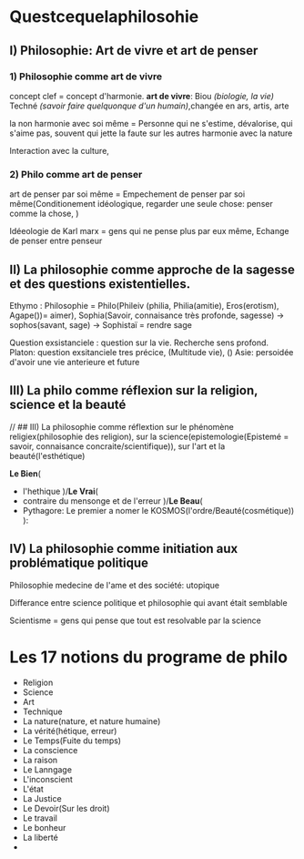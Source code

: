 # Questcequelaphilosohie

## I) Philosophie: Art de vivre et art de penser

### 1) Philosophie comme art de vivre

concept clef = concept d'harmonie.
**art de vivre**: Biou _(biologie, la vie)_ Techné _(savoir faire quelquonque d'un humain)_,changée en ars, artis, arte 

la non harmonie avec soi même = Personne qui ne s'estime, dévalorise, qui s'aime pas, souvent qui jette la faute sur les autres
harmonie avec la nature

Interaction avec la culture, 

### 2) Philo comme art de penser

art de penser par soi même = Empechement de penser par soi même(Conditionement idéologique, regarder une seule chose: penser comme la chose, )

Idéeologie de Karl marx = gens qui ne pense plus par eux même,
Echange de penser entre penseur

## II) La philosophie comme approche de la sagesse et des questions existentielles.

Ethymo : Philosophie = Philo(Phileiv (philia, Philia(amitie), Eros(erotism), Agape())= aimer), Sophia(Savoir, connaisance très profonde, sagesse) -> sophos(savant, sage) -> Sophistaï = rendre sage

Question exsistanciele : question sur la vie. Recherche sens profond.
Platon: question exsitanciele tres précice, (Multitude vie), ()
Asie: persoidée d'avoir une vie anterieure et future

## III) La philo comme réflexion sur la religion, science et la beauté
// ## III) La philosophie comme réflextion sur le phénomène religiex(philosophie des religion), sur la science(epistemologie(Epistemé = savoir, connaisance concraite/scientifique)), sur l'art et la beauté(l'esthétique)

**Le Bien**(
- l'hethique
)/**Le Vrai**(
- contraire du mensonge et de l'erreur
)/**Le Beau**(
- Pythagore: Le premier a nomer le KOSMOS(l'ordre/Beauté(cosmétique))
):


## IV) La philosophie comme initiation aux problématique politique 

Philosophie medecine de l'ame et des société: utopique

Differance entre science politique et philosophie qui avant était semblable

Scientisme = gens qui pense que tout est resolvable par la science


# Les 17 notions du programe de philo

- Religion
- Science
- Art
- Technique
- La nature(nature, et nature humaine) 
- La vérité(hétique, erreur)
- Le Temps(Fuite du temps)
- La conscience
- La raison
- Le Lanngage
- L'inconscient
- L'état
- La Justice
- Le Devoir(Sur les droit)
- Le travail
- Le bonheur
- La liberté
- 
